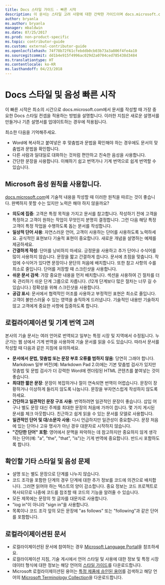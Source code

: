 ```yaml
---
title: Docs 스타일 가이드 - 빠른 시작
description: 이 문서는 스타일 고려 사항에 대한 간략한 가이드이며 docs.microsoft.com을 시작하기 위한 필수 항목을 포함하고 있습니다.
author: bryanla
ms.author: bryanla
manager: mbaldwin
ms.date: 07/25/2017
ms.prod: non-product-specific
ms.topic: contributor-guide
ms.custom: external-contributor-guide
ms.openlocfilehash: 74f78b72f61cfebddb0cb03b73a3a806f4fe4a10
ms.sourcegitcommit: dd1b4e915f4996ac029d2a0704ced785438d3484
ms.translationtype: HT
ms.contentlocale: ko-KR
ms.lasthandoff: 04/23/2018
---
```

# <a name="docs-style-and-voice-quick-start"></a>Docs 스타일 및 음성 빠른 시작

이 빠른 시작은 최소의 시간으로 docs.microsoft.com에서 문서를 작성할 때 가장 중요한 Docs 스타일 컨셉을 적용하는 방법을 설명합니다. 이러한 지침은 새로운 설명서를 만들거나 기존 설명서를 업데이트하는 경우에 적용됩니다.

최소한 다음을 기억해주세요.

- Word에 복사하고 붙여넣은 후 맞춤법과 문법을 확인해야 하는 경우에도 문서의 맞춤법과 문법을 확인합니다.
- 다른 사람과 일대일로 대화하는 것처럼 편안하고 친숙한 음성을 사용합니다.
- 간단한 문장을 사용합니다. 이해하기 쉽고 번역가나 기계 번역으로 쉽게 번역할 수 있습니다.

## <a name="use-the-microsoft-voice-principles"></a>Microsoft 음성 원칙을 사용합니다.

[docs.microsoft.com](https://docs.microsoft.com)에 기술적 내용을 작성할 때 이러한 원칙을 따르는 것이 좋습니다. 완벽하지 못할 수는 있지만 노력은 해야 하지 않을까요?

- **의도에 집중**: 고객은 특정 목적을 가지고 문서를 참고합니다. 작성하기 전에 고객을 특정하고 고객이 원하는 작업이 무엇인지 분명히 결정합니다. 그런 다음 해당 특정 고객이 특정 작업을 수행하도록 돕는 문서를 작성합니다.
- **일상적 단어 사용**: 자연스러운 언어, 고객이 사용하는 단어를 사용하도록 노력하세요. 공식적인 표현보다 기술적 표현이 중요합니다. 새로운 개념을 설명하는 예제를 제공하세요.
- **간결하게 작성**: 단어를 낭비하지 마세요. 긍정문을 사용하고 추가 단어나 수식어를 많이 사용하지 않습니다. 문장을 짧고 간결하게 씁니다. 문서에 초점을 맞춥니다. 작업에 수식어가 있다면 문장이나 문단의 처음에 배치합니다. 또한 참고 사항의 수를 최소로 줄입니다. 단어를 저장할 때 스크린샷을 사용합니다.
- **쉬운 문서 검색**: 가장 중요한 내용을 먼저 배치합니다. 섹션을 사용하여 긴 절차를 더욱 관리하기 쉬운 단계 그룹으로 자릅니다. (12개 단계보다 많은 절차는 너무 길 수 있습니다.) 정확성을 위해 스크린샷을 사용합니다.
- **공감 표시**: 문서에서 협력적인 어조를 사용하고 부정적인 표현은 최소로 줄입니다. 고객이 불만스러울 수 있는 영역을 솔직하게 드러냅니다. 기술적인 내용만 기술하지 않고 고객에게 중요한 사항에 집중하도록 합니다.

## <a name="consider-localization-and-machine-translation"></a>로컬라이제이션 및 기계 번역 고려

본사의 기술 문서는 여러 언어로 번역되고 일부는 특정 시장 및 지역에서 수정됩니다. 누군가는 웹 상에서 기계 번역을 사용하여 기술 문서를 읽을 수도 있습니다. 따라서 문서를 작성할 때 다음과 같은 지침에 유의하세요.

- **문서에서 문법, 맞춤법 또는 문장 부호 오류를 범하지 않음**: 당연히 그래야 합니다. Markdown 일부 버전(예: Markdown Pad 2.0)에는 기본 맞춤법 검사가 있지만 맞춤법 및 문법 검사가 더 강력한 Word에 렌더링된 HTML 콘텐츠를 붙여넣는 것이 좋습니다.
- **최대한 짧은 문장**: 문장이 복잡하거나 절이 연속되면 번역이 어렵습니다. 문장이 장황하거나 이상하게 들리지 않도록 나눕니다. 문장을 부자연스럽게 작성하지 않도록 하세요.
- **간단하고 일관적인 문장 구조 사용**: 번역하려면 일관적인 문장이 좋습니다. 삽입 어구나 별도 문장 대신 주제를 최대한 문장의 처음에 가까이 씁니다. 몇 가지 게시된 문서를 체크 아웃합니다. 친근하고 쉽게 읽을 수 있는 문서를 모델로 사용합니다.
- **일관적인 단어 및 대/소문자 사용**: 다시 언급하지만 일관성이 중요합니다. 문장 처음에 있는 단어나 고유 명사가 아닌 경우 대문자로 시작하지 않습니다.
- **"간단한 단어" 포함**: 영어에서 문맥을 파악하는 데 참고하지만 중요하지 않게 생각하는 단어(예: "a", "the", "that", "is")는 기게 번역에 중요합니다. 반드시 포함하도록 합니다.

## <a name="other-style-and-voice-issues-to-watch-for"></a>확인할 기타 스타일 및 음성 문제

- 설명 또는 별도 문장으로 단계를 나누지 않습니다.
- 코드 조각을 포함한 단계의 경우 단계에 대한 추가 정보를 코드에 의견으로 배치합니다. 그러면 읽어야 하는 텍스트의 양이 감소합니다. 중요 정보는 코드 프로젝트로 복사되므로 나중에 코드를 참조할 때 코드의 기능을 알려줄 수 있습니다.
- 모든 제목에는 문장의 첫 글자를 대문자로 사용합니다.
- "log in"이 아니라 "sign in"을 사용합니다.
- 목록이나 코드 조각 앞의 모든 문장에 "as follows" 또는 "following"과 같은 단어를 포함합니다.

## <a name="localized-documentation"></a>로컬라이제이션된 문서

- 로컬라이제이션된 문서에 참여하는 경우 [Microsoft Language Portal](https://www.microsoft.com/Language/Default.aspx)을 참조하세요.
- 로컬라이제이션 지침, 기술 게시에서 언어 스타일 및 사용에 대한 정보 및 특정 시장 데이터 형식에 대한 정보는 해당 언어의 [스타일 가이드](https://www.microsoft.com/Language/StyleGuides.aspx)를 다운로드합니다.
- Microsoft 로컬라이제이션된 용어는 [특정 제품에 승인된 용어](https://www.microsoft.com/Language/Search.aspx)를 검색하고 해당 언어의 [Microsoft Terminology Collection](https://www.microsoft.com/Language/Terminology.aspx)을 다운로드합니다.
